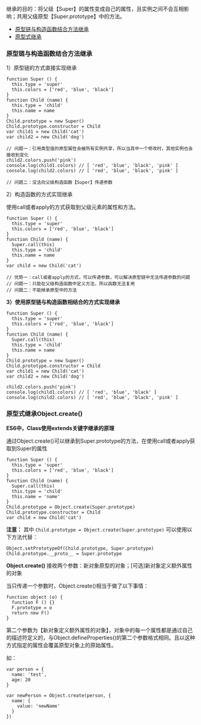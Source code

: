继承的目的：将父级【Super】的属性变成自己的属性，且实例之间不会互相影响；共用父级原型【Super.prototype】中的方法。

- [原型链与构造函数结合方法继承](#prototype)
- [原型式继承](#create)

### <a name="prototype"></a>原型链与构造函数结合方法继承
1）原型链的方式直接实现继承
```
function Super () {
  this.type = 'super'
  this.colors = ['red', 'blue', 'black']
}
function Child (name) {
  this.type = 'child'
  this.name = name
}
Child.prototype = new Super()
Child.prototype.constructor = Child
var child1 = new Child('cat')
var child2 = new Child('dog')

// 问题一：引用类型值的原型属性会被所有实例共享，所以当其中一个修改时，其他实例也会接收到变化
child2.colors.push('pink')
console.log(child1.colors) // [ 'red', 'blue', 'black', 'pink' ]
console.log(child2.colors) // [ 'red', 'blue', 'black', 'pink' ]

// 问题二：没法向父级构造函数【Super】传递参数
```
2）构造函数的方式实现继承

使用call或者apply的方式获取到父级元素的属性和方法。
```
function Super () {
  this.type = 'super'
  this.colors = ['red', 'blue', 'black']
}
function Child (name) {
  Super.call(this)
  this.type = 'child'
  this.name = name
}
var child = new Child('cat')

// 优势一：call或者apply的方式，可以传递参数，可以解决原型链中无法传递参数的问题
// 问题一：只能在父级构造函数中定义方法，所以函数无法复用
// 问题二：不能继承原型中的方法
```

**3）使用原型链与构造函数相结合的方式实现继承**
```
function Super () {
  this.type = 'super'
  this.colors = ['red', 'blue', 'black']
}
function Child (name) {
  Super.call(this)
  this.type = 'child'
  this.name = name
}
Child.prototype = new Super()
Child.prototype.constructor = Child
var child1 = new Child('cat')
var child2 = new Child('dog')

child2.colors.push('pink')
console.log(child1.colors) // [ 'red', 'blue', 'black' ]
console.log(child2.colors) // [ 'red', 'blue', 'black', 'pink' ]
```

### <a name="create"></a>原型式继承Object.create()

**ES6中，Class使用extends关键字继承的原理**

通过Object.create()可以继承到Super.prototype的方法，在使用call或者apply获取到Super的属性
```
function Super () {
  this.type = 'super'
  this.colors = ['red', 'blue', 'black']
}
function Child (name) {
  Super.call(this)
  this.type = 'child'
  this.name = 'name'
}
Child.prototype = Object.create(Super.prototype)
Child.prototype.constructor = Child
var child = new Child('cat')
```

**注意：**
其中
```Child.prototype = Object.create(Super.prototype)```
可以使用以下方法代替：
```
Object.setPrototypeOf(Child.prototype, Super.prototype)
Child.prototype.__proto__ = Super.prototype
```

**Object.create()**
接收两个参数：新对象原型的对象；[可选]新对象定义额外属性的对象

当只传递一个参数时，Object.create()相当于做了以下事情：
```
function object (o) {
  function F () {}
  F.prototype = o
  return new F()
}
```
第二个参数为【新对象定义额外属性的对象】，对象中的每一个属性都是通过自己的描述符定义的，与Object.defineProperties()的第二个参数格式相同。且以这种方式指定的属性会覆盖原型对象上的原始属性。

如：
```
var person = {
  name: 'test',
  age: 20
}

var newPerson = Object.create(person, {
  name: {
    value: 'newName'
  }
})
```